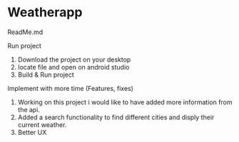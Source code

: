 # Weatherapp

ReadMe.md

Run project

1. Download the project on your desktop
2. locate file and open on android studio
3. Build & Run project

Implement with more time (Features, fixes)

1. Working on this project i would like to have added more information from the api.
2. Added a search functionality to find different cities and disply their current weather.
3. Better UX

